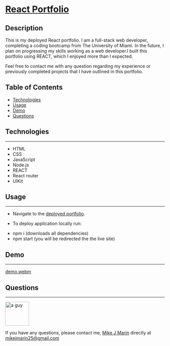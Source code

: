 # [React Portfolio](https://mikejmarin25.github.io/react-portfolio/#/)

## Description
This is my deployed React portfolio. I am a full-stack web developer, completing a coding bootcamp from The University of Miami.
In the future, I plan on progressing my skills working as a web developer.I built this portfolio using REACT, 
which I enjoyed more than I expected.

Feel free to contact me with any question regarding my experience or previously completed projects that I have outlined in this portfolio.

## Table of Contents
* [Technologies](#technologies)
* [Usage](#usage)
* [Demo](#demo)
* [Questions](#questions)

## Technologies
------
* HTML
* CSS
* JavaScript
* Node.js
* REACT
* React router
* UIKit

## Usage
------
* Navigate to the [deployed portfolio](https://mikejmarin25.github.io/react-portfolio/).

* To deploy application locally run:
- npm i (downloads all dependencies)
- npm start (you will be redirected the the live site)


## Demo
------
[demo.webm](https://user-images.githubusercontent.com/105763252/198439043-3806810e-76a4-4052-b2bb-aab62a4f0978.webm)




## Questions
------

<img src="https://avatars.githubusercontent.com/u/105763252?v=4" alt="a guy" width="75px" height="75px">

If you have any questions, please contact me, [Mike J Marin](mikejmarin25@gmail.com) directly at mikejmarin25@gmail.com

